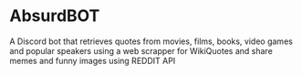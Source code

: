 # AbsurdBOT
A Discord bot that retrieves quotes from movies, films, books, video games and popular speakers using a web scrapper for WikiQuotes and share memes and funny images using REDDIT API 
